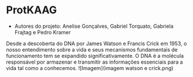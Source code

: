 # ProtKAAG
- Autores do projeto: Anelise Gonçalves, Gabriel Torquato, Gabriela Frajtag e Pedro Kramer

Desde a descoberta do DNA por James Watson e Francis Crick em 1953, o nosso entendimento sobre a vida e seus mecanismos fundamentais de funcionamento tem se expandido significativamente. O DNA é a molécula responsável por armazenar e transmitir as informações essenciais para a vida tal como a conhecemos.
![Imagem](imagem watson e crick.png)
